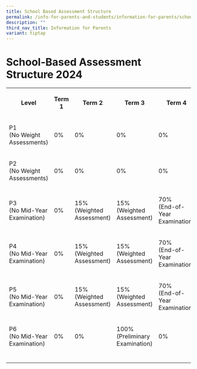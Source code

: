 ```yaml
---
title: School Based Assessment Structure
permalink: /info-for-parents-and-students/information-for-parents/school-based-assessment-structure/
description: ""
third_nav_title: Information for Parents
variant: tiptap
---
```

<h1><strong>School-Based Assessment Structure 2024</strong></h1><table><tbody><tr><th rowspan="1" colspan="1"><p>Level</p></th><th rowspan="1" colspan="1"><p>Term 1</p></th><th rowspan="1" colspan="1"><p>Term 2</p></th><th rowspan="1" colspan="1"><p>Term 3</p></th><th rowspan="1" colspan="1"><p>Term 4</p></th></tr><tr><td rowspan="1" colspan="1"><p>P1<br>(No Weight Assessments)</p></td><td rowspan="1" colspan="1"><p>0%</p></td><td rowspan="1" colspan="1"><p>0%</p></td><td rowspan="1" colspan="1"><p>0%</p></td><td rowspan="1" colspan="1"><p>0%</p></td></tr><tr><td rowspan="1" colspan="1"><p>P2<br>(No Weight Assessments)</p></td><td rowspan="1" colspan="1"><p>0%</p></td><td rowspan="1" colspan="1"><p>0%</p></td><td rowspan="1" colspan="1"><p>0%</p></td><td rowspan="1" colspan="1"><p>0%</p></td></tr><tr><td rowspan="1" colspan="1"><p>P3<br>(No Mid-Year Examination)</p></td><td rowspan="1" colspan="1"><p>0%</p></td><td rowspan="1" colspan="1"><p>15%<br>(Weighted Assessment)</p></td><td rowspan="1" colspan="1"><p>15%<br>(Weighted Assessment)</p></td><td rowspan="1" colspan="1"><p>70%<br>(End-of-Year Examination)</p></td></tr><tr><td rowspan="1" colspan="1"><p>P4<br>(No Mid-Year Examination)</p></td><td rowspan="1" colspan="1"><p>0%</p></td><td rowspan="1" colspan="1"><p>15%<br>(Weighted Assessment)</p></td><td rowspan="1" colspan="1"><p>15%<br>(Weighted Assessment)</p></td><td rowspan="1" colspan="1"><p>70%<br>(End-of-Year Examination)</p></td></tr><tr><td rowspan="1" colspan="1"><p>P5<br>(No Mid-Year Examination)</p></td><td rowspan="1" colspan="1"><p>0%</p></td><td rowspan="1" colspan="1"><p>15%<br>(Weighted Assessment)</p></td><td rowspan="1" colspan="1"><p>15%<br>(Weighted Assessment)</p></td><td rowspan="1" colspan="1"><p>70%<br>(End-of-Year Examination)</p></td></tr><tr><td rowspan="1" colspan="1"><p>P6<br>(No Mid-Year Examination)</p></td><td rowspan="1" colspan="1"><p>0%</p></td><td rowspan="1" colspan="1"><p>0%</p></td><td rowspan="1" colspan="1"><p>100%<br>(Preliminary Examination)</p></td><td rowspan="1" colspan="1"><p>0%</p></td></tr><tr><td rowspan="1" colspan="1"><p></p></td><td rowspan="1" colspan="1"><p></p></td><td rowspan="1" colspan="1"><p></p></td><td rowspan="1" colspan="1"><p></p></td><td rowspan="1" colspan="1"><p></p></td></tr></tbody></table><p></p>